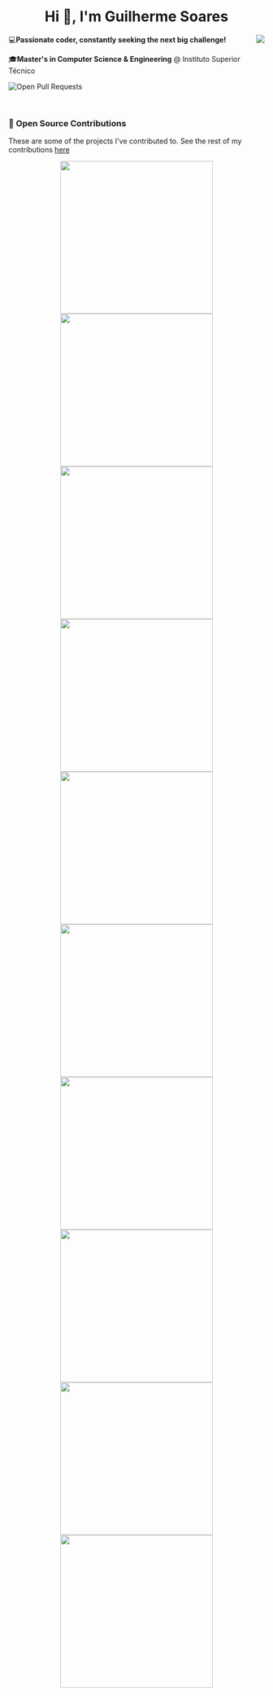 <h1 align="center">Hi 👋, I'm Guilherme Soares</h1>

<img align="right" src="https://github-readme-stats.vercel.app/api?username=guilhas07&show_icons=true&theme=radical&custom_title=GitHub%20Stats"/>

💻**Passionate coder, constantly seeking the next big challenge!**

🎓**Master's in Computer Science & Engineering** @ Instituto Superior Técnico

![Open Pull Requests](https://img.shields.io/badge/Active%20PRs-4-brightgreen?style=flat-square&link=https://github.com/pulls?q=is%3Apr+author%3Aguilhas07+is%3Aopen)

<br/>

### 🚀 Open Source Contributions

These are some of the projects I've contributed to. See the rest of my contributions [here](https://github.com/pulls?q=is%3Apr+author%3Aguilhas07+archived%3Afalse)

<p align="center">
    <a href="https://github.com/neovim/neovim/pulls?q=is%3Apr+author%3Aguilhas07" target="_blank">
        <img width=300 src="https://github-readme-stats.vercel.app/api/pin/?username=neovim&repo=neovim&theme=radical&show_owner=true" />            
    </a>
     <a href="https://github.com/gohugoio/hugo/pulls?q=is%3Apr+author%3Aguilhas07" target="_blank">
        <img width=300 src="https://github-readme-stats.vercel.app/api/pin/?username=gohugoio&repo=hugo&theme=radical&show_owner=true" />            
    </a>
    <a href="https://github.com/twbs/bootstrap/pulls?q=is%3Apr+author%3Aguilhas07" target="_blank">
        <img width=300 src="https://github-readme-stats.vercel.app/api/pin/?username=twbs&repo=bootstrap&theme=radical&show_owner=true" />            
    </a>
    <a href="https://github.com/tree-sitter/tree-sitter/pulls?q=is%3Apr+author%3Aguilhas07" target="_blank">
        <img width=300 src="https://github-readme-stats.vercel.app/api/pin/?username=tree-sitter&repo=tree-sitter&theme=radical&show_owner=true" />            
    </a>
    <a href="https://github.com/ngalaiko/tree-sitter-go-template/pulls?q=is%3Apr+author%3Aguilhas07" target="_blank">
        <img width=300 src="https://github-readme-stats.vercel.app/api/pin/?username=ngalaiko&repo=tree-sitter-go-template&theme=radical&show_owner=true" />            
    </a>
    <a href="https://github.com/MordechaiHadad/bob/pulls?q=is%3Apr+author%3Aguilhas07" target="_blank">
        <img width=300 src="https://github-readme-stats.vercel.app/api/pin/?username=MordechaiHadad&repo=bob&theme=radical&show_owner=true" />            
    </a>
    <a href="https://github.com/a-h/templ/pulls?q=is%3Apr+author%3Aguilhas07" target="_blank">
        <img width=300 src="https://github-readme-stats.vercel.app/api/pin/?username=a-h&repo=templ&theme=radical&show_owner=true" />            
    </a>
    <a href="https://github.com/spring-projects/spring-petclinic/pulls?q=is%3Apr+author%3Aguilhas07" target="_blank">
        <img width=300 src="https://github-readme-stats.vercel.app/api/pin/?username=spring-projects&repo=spring-petclinic&theme=radical&show_owner=true" />            
    </a>   
    <a href="https://github.com/neovim/nvim-lspconfig/pulls?q=is%3Apr+author%3Aguilhas07" target="_blank">
        <img width=300 src="https://github-readme-stats.vercel.app/api/pin/?username=neovim&repo=nvim-lspconfig&theme=radical&show_owner=true" />            
    </a>
    <a href="https://github.com/nvim-treesitter/nvim-treesitter/pulls?q=is%3Apr+author%3Aguilhas07" target="_blank">
        <img width=300 src="https://github-readme-stats.vercel.app/api/pin/?username=nvim-treesitter&repo=nvim-treesitter&theme=radical&show_owner=true" />            
    </a>  
</p>
